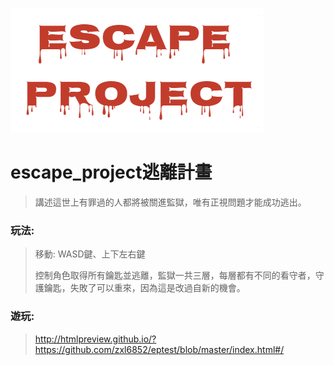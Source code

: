 ![escape_project](https://github.com/zxl6852/EscapeProject/blob/gh-pages/eP.png "escape_project") 
# escape_project逃離計畫
>
> 講述這世上有罪過的人都將被關進監獄，唯有正視問題才能成功逃出。

### 玩法:
> 移動: WASD鍵、上下左右鍵
>
> 控制角色取得所有鑰匙並逃離，監獄一共三層，每層都有不同的看守者，守護鑰匙，失敗了可以重來，因為這是改過自新的機會。

### 遊玩:
> http://htmlpreview.github.io/?https://github.com/zxl6852/eptest/blob/master/index.html#/
